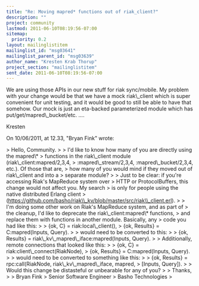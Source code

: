 ```yaml
---
title: "Re: Moving mapred* functions out of riak_client?"
description: ""
project: community
lastmod: 2011-06-10T08:19:56-07:00
sitemap:
  priority: 0.2
layout: mailinglistitem
mailinglist_id: "msg03641"
mailinglist_parent_id: "msg03639"
author_name: "Kresten Krab Thorup"
project_section: "mailinglistitem"
sent_date: 2011-06-10T08:19:56-07:00
---
```



We are using those APIs in our new stuff for riak sync/mobile. My problem with 
your change would be that we have a mock riak\\_client which is super convenient 
for unit testing, and it would be good to still be able to have that somehow. 
Our mock is just an eta-backed parameterized module which has 
put/get/mapred\\_bucket/etc. .... 

Kresten 

On 10/06/2011, at 12.33, "Bryan Fink"  wrote:

&gt; Hello, Community.
&gt; 
&gt; I'd like to know how many of you are directly using the mapred\\*
&gt; functions in the riak\\_client module (riak\\_client:mapred/2,3,4,
&gt; :mapred\\_stream/2,3,4, :mapred\\_bucket/2,3,4, etc.). Of those that are,
&gt; how many of you would mind if they moved out of riak\\_client and into a
&gt; separate module?
&gt; 
&gt; Just to be clear: if you're accessing Riak's MapReduce system over
&gt; HTTP or ProtocolBuffers, this change would not affect you. My search
&gt; is only for people using the native distributed Erlang client
&gt; (https://github.com/basho/riak\\_kv/blob/master/src/riak\\_client.erl).
&gt; 
&gt; I'm doing some other work on Riak's MapReduce system, and as part of
&gt; the cleanup, I'd like to deprecate the riak\\_client:mapred\\* functions,
&gt; and replace them with functions in another module. Basically, any
&gt; code you had like this:
&gt; 
&gt; {ok, C} = riak:local\\_client(),
&gt; {ok, Results} = C:mapred(Inputs, Query).
&gt; 
&gt; would need to be converted to this:
&gt; 
&gt; {ok, Results} = riak\\_kv\\_mapred\\_iface:mapred(Inputs, Query).
&gt; 
&gt; Additionally, remote connections that looked like this:
&gt; 
&gt; {ok, C} = riak:client\\_connect(RiakNode),
&gt; {ok, Results} = C:mapred(Inputs, Query).
&gt; 
&gt; would need to be converted to something like this:
&gt; 
&gt; {ok, Results} = rpc:call(RiakNode, riak\\_kv\\_mapred\\_iface, mapred,
&gt; [Inputs, Query]).
&gt; 
&gt; Would this change be distasteful or unbearable for any of you?
&gt; 
&gt; Thanks,
&gt; 
&gt; Bryan Fink
&gt; Senior Software Engineer
&gt; Basho Technologies
&gt; 

